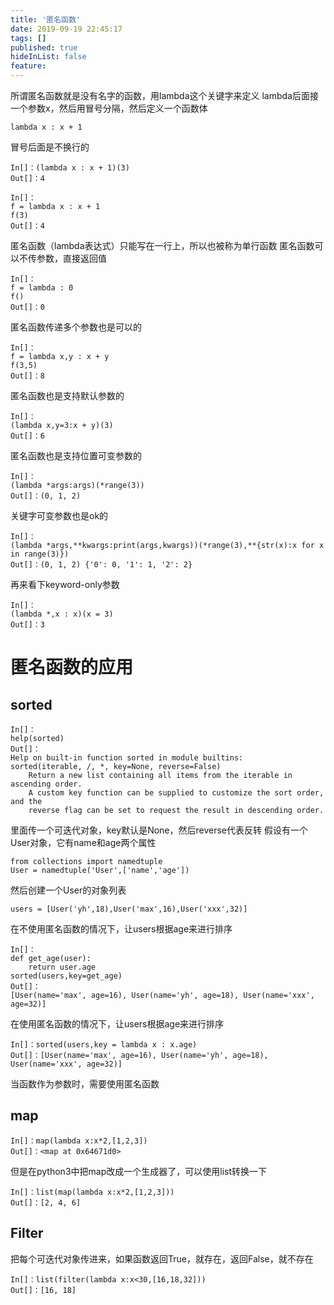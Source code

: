 ```yaml
---
title: '匿名函数'
date: 2019-09-19 22:45:17
tags: []
published: true
hideInList: false
feature: 
---
```

所谓匿名函数就是没有名字的函数，用lambda这个关键字来定义
lambda后面接一个参数x，然后用冒号分隔，然后定义一个函数体
```
lambda x : x + 1
```
冒号后面是不换行的
```
In[]：(lambda x : x + 1)(3)
Out[]：4
```
```
In[]：
f = lambda x : x + 1
f(3)
Out[]：4
```
匿名函数（lambda表达式）只能写在一行上，所以也被称为单行函数
匿名函数可以不传参数，直接返回值
```
In[]：
f = lambda : 0
f()
Out[]：0
```
匿名函数传递多个参数也是可以的
```
In[]：
f = lambda x,y : x + y
f(3,5)
Out[]：8
```
匿名函数也是支持默认参数的
```
In[]：
(lambda x,y=3:x + y)(3)
Out[]：6
```
匿名函数也是支持位置可变参数的
```
In[]：
(lambda *args:args)(*range(3))
Out[]：(0, 1, 2)
```
关键字可变参数也是ok的
```
In[]：
(lambda *args,**kwargs:print(args,kwargs))(*range(3),**{str(x):x for x in range(3)})
Out[]：(0, 1, 2) {'0': 0, '1': 1, '2': 2}
```
再来看下keyword-only参数
```
In[]：
(lambda *,x : x)(x = 3)
Out[]：3
```
# 匿名函数的应用
## sorted
```
In[]：
help(sorted)
Out[]：
Help on built-in function sorted in module builtins:
sorted(iterable, /, *, key=None, reverse=False)
    Return a new list containing all items from the iterable in ascending order.
    A custom key function can be supplied to customize the sort order, and the
    reverse flag can be set to request the result in descending order.
```
里面传一个可迭代对象，key默认是None，然后reverse代表反转
假设有一个User对象，它有name和age两个属性
```
from collections import namedtuple
User = namedtuple('User',['name','age'])
```
然后创建一个User的对象列表
```
users = [User('yh',18),User('max',16),User('xxx',32)]
```
在不使用匿名函数的情况下，让users根据age来进行排序
```
In[]：
def get_age(user):
    return user.age
sorted(users,key=get_age)
Out[]：
[User(name='max', age=16), User(name='yh', age=18), User(name='xxx', age=32)]
```
在使用匿名函数的情况下，让users根据age来进行排序
```
In[]：sorted(users,key = lambda x : x.age)
Out[]：[User(name='max', age=16), User(name='yh', age=18), User(name='xxx', age=32)]
```
当函数作为参数时，需要使用匿名函数
## map
```
In[]：map(lambda x:x*2,[1,2,3])
Out[]：<map at 0x64671d0>
```
但是在python3中把map改成一个生成器了，可以使用list转换一下
```
In[]：list(map(lambda x:x*2,[1,2,3]))
Out[]：[2, 4, 6]
```
## Filter
把每个可迭代对象传进来，如果函数返回True，就存在，返回False，就不存在
```
In[]：list(filter(lambda x:x<30,[16,18,32]))
Out[]：[16, 18]
```





















